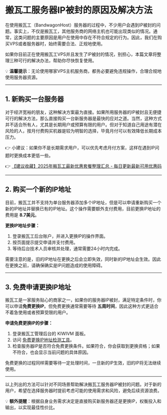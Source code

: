 # 搬瓦工服务器IP被封的原因及解决方法

在使用搬瓦工（BandwagonHost）服务器的过程中，不少用户会遇到IP被封的问题。事实上，不仅是搬瓦工，其他服务商的网络主机也可能出现类似的情况。通常，这类问题的主要原因是用户在使用中存在不符合规定的行为。因此，我们在购买VPS或者服务器时，始终需要合法、正规地使用。

如果你目前正在使用搬瓦工VPS并且发生了IP被封的情况，别担心，本篇文章将整理三种可行的解决办法，帮助你尽快恢复使用。

💡 **温馨提示**：无论使用哪家VPS主机服务商，都务必要避免违规操作，合理合规地使用服务器资源。

---

## 1. 新购买一台服务器

对于经济宽裕的朋友，这种解决方案最为直接。如果所用服务器的IP被封且无便捷可行的解决方法，那么直接购买一台新服务器是最快的应对之道。当然，这种方式并不适合所有人，尤其是长期用户或预算有限的用户。但对于知道自己用途有潜在风险的人，按月付费购买机器是较为明智的选择，毕竟月付可以有效降低长期成本压力。

👉 小建议：如果你不是长期需求用户，可以优先考虑月付方案，这样在遇到IP问题时更换成本更低一些。

👉 [【建议收藏】2025年搬瓦工最新优惠套餐整理汇总 - 每日更新最新可用优惠码](https://bit.ly/banwagon)

---

## 2. 购买一个新的IP地址

目前，搬瓦工并不支持为单台服务器添加多个IP地址，但是可以申请重新购买一个新的IP地址并替换已有的IP地址。这个操作需要额外支付费用，目前更换IP地址的费用是 **8.7美元**。

**更换IP地址步骤：**

1. 登录搬瓦工后台账户，并进入更换IP的操作界面。
2. 按页面提示提交申请并支付费用。
3. 等待后台技术人员审核并处理，通常需要24小时内完成。

需要注意的是，旧的IP地址在更换之后会立即失效，同时新的IP地址会生效。因此在更换之前，请确保确实是IP问题造成的使用障碍。

---

## 3. 免费申请更换IP地址

搬瓦工是一家服务贴心的商家之一，如果你的服务器IP被封，满足特定条件时，你可以申请**免费更换IP**。但免费更换通常需要等待 **五周时间**，因此这种方式更适合不着急使用或者预算受限的用户。

**申请免费更换IP的步骤：**

1. 登录搬瓦工管理后台的 KIWIVM 面板。
2. 访问 [免费更换IP地址检测工具](https://kiwivm.64clouds.com/main-exec.php?mode=blacklistcheck)。
3. 检查服务器IP是否符合免费更换条件。如果符合，你会获取到更换资格；如果不符合，也会显示当前问题的具体原因。

免费更换的过程同样需要等待一定处理时间，一旦新的IP生效，旧的IP将无法继续使用。

---

以上列出的方法可以针对不同场景帮助解决搬瓦工服务器IP被封的问题。对于新的用户，希望在选择服务器时提前考虑可能的使用需求和风险，避免后续资源浪费。

💡 **额外提醒**：根据自身业务需求决定是直接购买新服务器还是更换IP，权衡投入和输出，以实现最佳性价比。